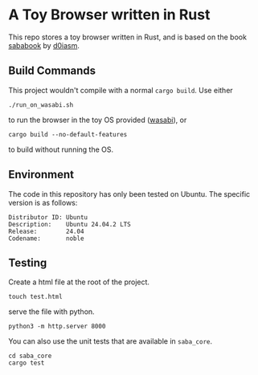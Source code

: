# A Toy Browser written in Rust
This repo stores a toy browser written in Rust, and is based on the book [sababook](https://github.com/d0iasm/sababook) by [d0iasm](https://github.com/d0iasm).

## Build Commands
This project wouldn't compile with a normal `cargo build`. Use either

```shell
./run_on_wasabi.sh
```
to run the browser in the toy OS provided ([wasabi](https://github.com/hikalium/wasabi)), or

```shell
cargo build --no-default-features
```
to build without running the OS.

## Environment
The code in this repository has only been tested on Ubuntu. The specific version is as follows:

```shell
Distributor ID: Ubuntu
Description:    Ubuntu 24.04.2 LTS
Release:        24.04
Codename:       noble
```

## Testing
Create a html file at the root of the project.
```shell
touch test.html
```
serve the file with python.
```shell
python3 -m http.server 8000
```
You can also use the unit tests that are available in `saba_core`.
```shell
cd saba_core
cargo test
```
